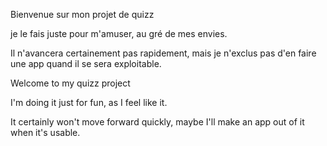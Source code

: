 Bienvenue sur mon projet de quizz

je le fais juste pour m'amuser, au gré de mes envies.

Il n'avancera certainement pas rapidement, mais je n'exclus pas d'en faire une app quand il se sera exploitable.





Welcome to my quizz project

I'm doing it just for fun, as I feel like it.

It certainly won't move forward quickly, maybe I'll make an app out of it when it's usable.
